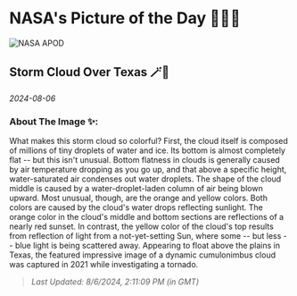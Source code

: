 
# NASA's Picture of the Day 🧑‍🚀💫

  ![NASA APOD](https://apod.nasa.gov/apod/image/2408/StormCloud_Rowe_960.jpg)
  
  ## Storm Cloud Over Texas 🪄🌌
  
  _2024-08-06_
  
  ### About The Image ✨: 
  
  What makes this storm cloud so colorful?  First, the cloud itself is composed of millions of tiny droplets of water and ice.  Its bottom is almost completely flat -- but this isn't unusual.  Bottom flatness in clouds is generally caused by air temperature dropping as you go up, and that above a specific height, water-saturated air condenses out water droplets.  The shape of the cloud middle is caused by a water-droplet-laden column of air being blown upward.  Most unusual, though, are the orange and yellow colors.  Both colors are caused by the cloud's water drops reflecting sunlight. The orange color in the cloud's middle and bottom sections are reflections of a nearly red sunset.  In contrast, the yellow color of the cloud's top results from reflection of light from a not-yet-setting Sun, where some -- but less -- blue light is being scattered away. Appearing to float above the plains in Texas, the featured impressive image of a dynamic cumulonimbus cloud was captured in 2021 while investigating a tornado.
  
  
  
  > _Last Updated: 8/6/2024, 2:11:09 PM (in GMT)_
  